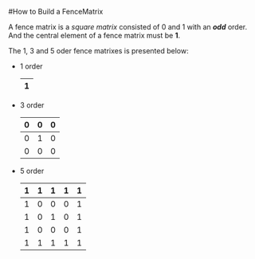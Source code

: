 #How to Build a FenceMatrix

A fence matrix is a _square matrix_ consisted of 0 and 1 with an _**odd**_ order. And the central element of a fence matrix must be **1**. 

The 1, 3 and 5 oder fence matrixes is presented below:
* 1 order 

    1|
    --|
* 3 order

    0|0|0
    -|-|-
    0|1|0
    0|0|0

* 5 order

    1|1|1|1|1
    -|-|-|-|-
    1|0|0|0|1
    1|0|1|0|1
    1|0|0|0|1
    1|1|1|1|1
